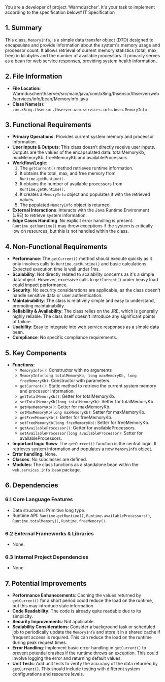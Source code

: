 You are a developer of project 'Warmduscher'. It's your task to implement according to the specification below# IT Specification

## 1. Summary
This class, `MemoryInfo`, is a simple data transfer object (DTO) designed to encapsulate and provide information about the system's memory usage and processor count. It allows retrieval of current memory statistics (total, max, free) in kilobytes and the number of available processors. It primarily serves as a bean for web service responses, providing system health information.

## 2. File Information
- **File Location:** Warmduscher/thserver/src/main/java/com/x8ing/thsensor/thserver/web/services/info/bean/MemoryInfo.java
- **Class Name(s):** `com.x8ing.thsensor.thserver.web.services.info.bean.MemoryInfo`

## 3. Functional Requirements
- **Primary Operations**:  Provides current system memory and processor information.
- **User Inputs & Outputs**: This class doesn’t directly receive user inputs. Outputs are the values of the encapsulated data: totalMemoryKb, maxMemoryKb, freeMemoryKb and availableProcessors.
- **Workflow/Logic**: 
    1. The `getCurrent()` method retrieves runtime information.
    2. It obtains the total, max, and free memory from `Runtime.getRuntime()`.
    3. It obtains the number of available processors from `Runtime.getRuntime()`.
    4. It creates a `MemoryInfo` object and populates it with the retrieved values.
    5. The populated `MemoryInfo` object is returned.
- **External Interactions**: Interacts with the Java Runtime Environment (JRE) to retrieve system information.
- **Edge Cases Handling**: No explicit error handling is present. `Runtime.getRuntime()` may throw exceptions if the system is critically low on resources, but this is not handled within the class.

## 4. Non-Functional Requirements
- **Performance**: The `getCurrent()` method should execute quickly as it only involves calls to `Runtime.getRuntime()` and basic calculations. Expected execution time is well under 1ms.
- **Scalability**: Not directly related to scalability concerns as it's a simple data object. However, excessive calls to `getCurrent()` under heavy load could impact performance.
- **Security**:  No security considerations are applicable, as the class doesn't handle sensitive data or user authentication.
- **Maintainability**: The class is relatively simple and easy to understand, promoting maintainability.
- **Reliability & Availability**: The class relies on the JRE, which is generally highly reliable. The class itself doesn't introduce any significant points of failure.
- **Usability**: Easy to integrate into web service responses as a simple data bean.
- **Compliance**: No specific compliance requirements.

## 5. Key Components
- **Functions:**
    - `MemoryInfo()`: Constructor with no arguments
    - `MemoryInfo(long totalMemoryKb, long maxMemoryKb, long freeMemoryKb)`: Constructor with parameters.
    - `getCurrent()`: Static method to retrieve the current system memory and processor information.
    - `getTotalMemoryKb()`: Getter for totalMemoryKb.
    - `setTotalMemoryKb(long totalMemoryKb)`: Setter for totalMemoryKb.
    - `getMaxMemoryKb()`: Getter for maxMemoryKb.
    - `setMaxMemoryKb(long maxMemoryKb)`: Setter for maxMemoryKb.
    - `getFreeMemoryKb()`: Getter for freeMemoryKb.
    - `setFreeMemoryKb(long freeMemoryKb)`: Setter for freeMemoryKb.
    - `getAvailableProcessor()`: Getter for availableProcessors.
    - `setAvailableProcessor(long availableProcessor)`: Setter for availableProcessors.
- **Important logic flows**: The `getCurrent()` function is the central logic. It retrieves system information and populates a new `MemoryInfo` object.
- **Error handling**: None.
- **Classes**: No subclasses are defined.
- **Modules**: The class functions as a standalone bean within the `web.services.info.bean` package.

## 6. Dependencies

### 6.1 Core Language Features
- Data structures: Primitive long type.
- Runtime API: `Runtime.getRuntime()`, `Runtime.availableProcessors()`, `Runtime.totalMemory()`, `Runtime.freeMemory()`.

### 6.2 External Frameworks & Libraries
- None.

### 6.3 Internal Project Dependencies
- None.

## 7. Potential Improvements
- **Performance Enhanecements**:  Caching the values returned by `getCurrent()` for a short period could reduce the load on the runtime, but this may introduce stale information.
- **Code Readability**: The code is already quite readable due to its simplicity.
- **Security Improvements**: Not applicable.
- **Scalability Considerations**: Consider a background task or scheduled job to periodically update the `MemoryInfo` and store it in a shared cache if frequent access is required. This can reduce the load on the runtime during peak request times.
- **Error Handling**: Implement basic error handling in `getCurrent()` to prevent potential crashes if the runtime throws an exception. This could involve logging the error and returning default values.
- **Unit Tests**:  Add unit tests to verify the accuracy of the data returned by `getCurrent()`. This should include testing with different system configurations and resource levels.